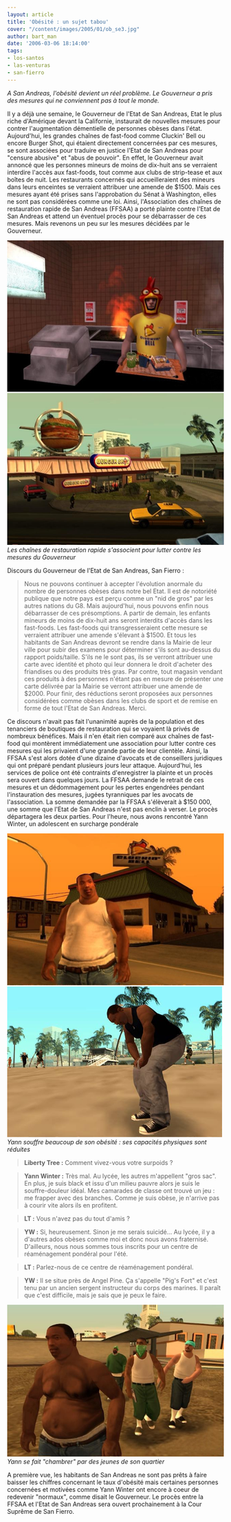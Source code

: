 ```yaml
---
layout: article
title: 'Obésité : un sujet tabou'
cover: "/content/images/2005/01/ob_se3.jpg"
author: bart_man
date: '2006-03-06 18:14:00'
tags:
- los-santos
- las-venturas
- san-fierro
---
```


_A San Andreas, l'obésité devient un réel problème. Le Gouverneur a pris des mesures qui ne conviennent pas à tout le monde._

Il y a déjà une semaine, le Gouverneur de l'Etat de San Andreas, Etat le plus riche d'Amérique devant la Californie, instaurait de nouvelles mesures pour contrer l'augmentation démentielle de personnes obèses dans l'état. Aujourd'hui, les grandes chaînes de fast-food comme Cluckin' Bell ou encore Burger Shot, qui étaient directement concernées par ces mesures, se sont associées pour traduire en justice l'Etat de San Andreas pour "censure abusive" et "abus de pouvoir". En effet, le Gouverneur avait annoncé que les personnes mineurs de moins de dix-huit ans se verraient interdire l'accès aux fast-foods, tout comme aux clubs de strip-tease et aux boîtes de nuit. Les restaurants concernés qui accueilleraient des mineurs dans leurs enceintes se verraient attribuer une amende de $1500. Mais ces mesures ayant été prises sans l'approbation du Sénat à Washington, elles ne sont pas considérées comme une loi. Ainsi, l'Association des chaînes de restauration rapide de San Andreas (FFSAA) a porté plainte contre l'Etat de San Andreas et attend un éventuel procès pour se débarrasser de ces mesures. Mais revenons un peu sur les mesures décidées par le Gouverneur.

![](/content/images/2005/01/ob_se4.jpg)
![Les chaînes de restauration rapide s'associent pour lutter contre les mesures du Gouverneur](/content/images/2005/01/ob_se6.jpg)
_Les chaînes de restauration rapide s'associent pour lutter contre les mesures du Gouverneur_

Discours du Gouverneur de l'Etat de San Andreas, San Fierro :

> Nous ne pouvons continuer à accepter l'évolution anormale du nombre de personnes obèses dans notre bel Etat. Il est de notoriété publique que notre pays est perçu comme un "nid de gros" par les autres nations du G8. Mais aujourd'hui, nous pouvons enfin nous débarrasser de ces présomptions. A partir de demain, les enfants mineurs de moins de dix-huit ans seront interdits d'accès dans les fast-foods. Les fast-foods qui transgresseraient cette mesure se verraient attribuer une amende s'élevant à $1500. Et tous les habitants de San Andreas devront se rendre dans la Mairie de leur ville pour subir des examens pour déterminer s'ils sont au-dessus du rapport poids/taille. S'ils ne le sont pas, ils se verront attribuer une carte avec identité et photo qui leur donnera le droit d'acheter des friandises ou des produits très gras. Par contre, tout magasin vendant ces produits à des personnes n'étant pas en mesure de présenter une carte délivrée par la Mairie se verront attribuer une amende de $2000. Pour finir, des réductions seront proposées aux personnes considérées comme obèses dans les clubs de sport et de remise en forme de tout l'Etat de San Andreas. Merci.

Ce discours n'avait pas fait l'unanimité auprès de la population et des tenanciers de boutiques de restauration qui se voyaient là privés de nombreux bénéfices. Mais il n'en était rien comparé aux chaînes de fast-food qui montèrent immédiatement une association pour lutter contre ces mesures qui les privaient d'une grande partie de leur clientèle. Ainsi, la FFSAA s'est alors dotée d'une dizaine d'avocats et de conseillers juridiques qui ont préparé pendant plusieurs jours leur attaque. Aujourd'hui, les services de police ont été contraints d'enregistrer la plainte et un procès sera ouvert dans quelques jours. La FFSAA demande le retrait de ces mesures et un dédommagement pour les pertes engendrées pendant l'instauration des mesures, jugées tyranniques par les avocats de l'association. La somme demandée par la FFSAA s'élèverait à $150 000, une somme que l'Etat de San Andreas n'est pas enclin à verser. Le procès départagera les deux parties. Pour l'heure, nous avons rencontré Yann Winter, un adolescent en surcharge pondérale

![](/content/images/2005/01/ob_se2.jpg)
![Yann souffre beaucoup de son obésité : ses capacités physiques sont réduites](/content/images/2005/01/ob_se5.jpg)
_Yann souffre beaucoup de son obésité : ses capacités physiques sont réduites_

> **Liberty Tree :** Comment vivez-vous votre surpoids ?

> **Yann Winter :** Très mal. Au lycée, les autres m'appellent "gros sac". En plus, je suis black et issu d'un milieu pauvre alors je suis le souffre-douleur idéal. Mes camarades de classe ont trouvé un jeu : me frapper avec des branches. Comme je suis obèse, je n'arrive pas à courir vite alors ils en profitent.

> **LT :** Vous n'avez pas du tout d'amis ?

> **YW :** Si, heureusement. Sinon je me serais suicidé... Au lycée, il y a d'autres ados obèses comme moi et donc nous avons fraternisé. D'ailleurs, nous nous sommes tous inscrits pour un centre de réaménagement pondéral pour l'été.

> **LT :** Parlez-nous de ce centre de réaménagement pondéral.

> **YW :** Il se situe près de Angel Pine. Ça s'appelle "Pig's Fort" et c'est tenu par un ancien sergent instructeur du corps des marines. Il paraît que c'est difficile, mais je sais que je peux le faire.

![Yann se fait "chambrer" par des jeunes de son quartier](/content/images/2005/01/ob_se1.jpg)
_Yann se fait "chambrer" par des jeunes de son quartier_

A première vue, les habitants de San Andreas ne sont pas prêts à faire baisser les chiffres concernant le taux d'obésité mais certaines personnes concernées et motivées comme Yann Winter ont encore à coeur de redevenir "normaux", comme disait le Gouverneur. Le procès entre la FFSAA et l'Etat de San Andreas sera ouvert prochainement à la Cour Suprême de San Fierro.